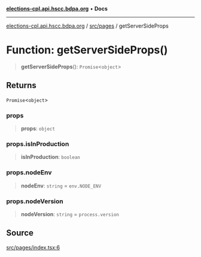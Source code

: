 [**elections-cpl.api.hscc.bdpa.org**](../../../README.md) • **Docs**

***

[elections-cpl.api.hscc.bdpa.org](../../../README.md) / [src/pages](../README.md) / getServerSideProps

# Function: getServerSideProps()

> **getServerSideProps**(): `Promise`\<`object`\>

## Returns

`Promise`\<`object`\>

### props

> **props**: `object`

### props.isInProduction

> **isInProduction**: `boolean`

### props.nodeEnv

> **nodeEnv**: `string` = `env.NODE_ENV`

### props.nodeVersion

> **nodeVersion**: `string` = `process.version`

## Source

[src/pages/index.tsx:6](https://github.com/nhscc/elections_cpl.api.hscc.bdpa.org/blob/46ed5b306a3fd199be2bd28706c3da03542c6da3/src/pages/index.tsx#L6)
